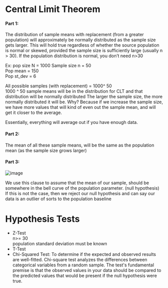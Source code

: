 # Central Limit Theorem

#### Part 1: <br>
The distribution of sample means with replacement (from a greater population) will approximately be normally distributed as the sample size gets larger. This will hold true regardless of whether the source population is normal or skewed, provided the sample size is sufficiently large (usually n > 30). If the population distribution is normal, you don’t need n>30

Ex: 	pop size N = 1000			Sample size n = 50 <br>
    	Pop mean = 150<br>
  	  Pop st_dev = 6<br>

All possible samples (with replacement) = 1000^ 50 <br>
1000 ^ 50 sample means will be in the distribution for CLT and that distribution will be normally distributed
The larger the sample size, the more normally distributed it will be. Why? 
Because if we increase the sample size, we have more values that will kind of even out the sample mean, and will get it closer to the average.

Essentially, everything will average out if you have enough data.

#### Part 2:<br>
The mean of all these sample means, will be the same as the population mean (as the sample size grows larger)

#### Part 3: 

![image](https://github.com/lap309/Statistics/assets/69564111/5047c725-5506-4589-bbe1-7a833ecc406c)


We use this clause to assume that the mean of our sample, should be somewhere in the bell curve of the population parameter.  (null hypothesis)
If this is not the case, then we reject our null hypothesis and can say our data is an outlier of sorts to the population baseline


# Hypothesis Tests
* Z-Test <br>
    n>= 30 <br>
  population standard deviation must be known
* T-Test
* Chi-Squared Test: To determine if the expected and observed results are well-fitted. Chi-square test analyzes the differences between categorical variables from a random sample. The test's fundamental premise is that the observed values in your data should be compared to the predicted values that would be present if the null hypothesis were true.
